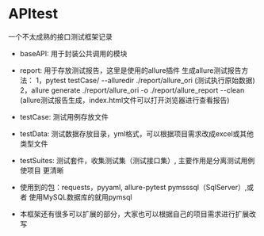 # APItest
一个不太成熟的接口测试框架记录
- baseAPI: 用于封装公共调用的模块
- report: 用于存放测试报告，这里是使用的allure插件
          生成allure测试报告方法：
          1，pytest testCase/ --alluredir ./report/allure_ori  (测试执行原始数据)
          2，allure generate ./report/allure_ori -o ./report/allure_report --clean (allure测试报告生成，index.html文件可以打开浏览器进行查看报告)
- testCase: 测试用例存放文件
- testData: 测试数据存放目录，yml格式，可以根据项目需求改成excel或其他类型文件
- testSuites: 测试套件，收集测试集（测试接口集）, 主要作用是分离测试用例使项目
  更清晰

- 使用到的包：requests，pyyaml, allure-pytest pymsssql（SqlServer）,或者
  使用MySQL数据库的就用pymsql
- 本框架还有很多可以扩展的部分，大家也可以根据自己的项目需求进行扩展改写